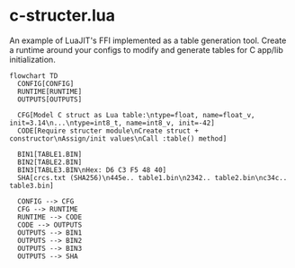 # c-structer.lua

An example of LuaJIT's FFI implemented as a table generation tool. Create a 
runtime around your configs to modify and generate tables for C app/lib 
initialization.

```mermaid
flowchart TD
  CONFIG[CONFIG]
  RUNTIME[RUNTIME]
  OUTPUTS[OUTPUTS]

  CFG[Model C struct as Lua table:\ntype=float, name=float_v, init=3.14\n...\ntype=int8_t, name=int8_v, init=-42]
  CODE[Require structer module\nCreate struct + constructor\nAssign/init values\nCall :table() method]

  BIN1[TABLE1.BIN]
  BIN2[TABLE2.BIN]
  BIN3[TABLE3.BIN\nHex: D6 C3 F5 48 40]
  SHA[crcs.txt (SHA256)\n445e.. table1.bin\n2342.. table2.bin\nc34c.. table3.bin]

  CONFIG --> CFG
  CFG --> RUNTIME
  RUNTIME --> CODE
  CODE --> OUTPUTS
  OUTPUTS --> BIN1
  OUTPUTS --> BIN2
  OUTPUTS --> BIN3
  OUTPUTS --> SHA

```
